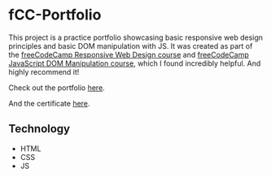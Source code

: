 # fCC-Portfolio
This project is a practice portfolio showcasing basic responsive web design principles and basic DOM manipulation with JS. It was created as part of the [freeCodeCamp Responsive Web Design course](https://www.freecodecamp.org/learn/2022/responsive-web-design/) and [freeCodeCamp JavaScript DOM Manipulation course](https://youtu.be/5fb2aPlgoys?si=dUB4D8gH6MPt0mxM), which I found incredibly helpful. And highly recommend it!  

Check out the portfolio [here](https://miinamaaher1.github.io/fCC-Portfolio).

And the certificate [here](https://www.freecodecamp.org/certification/miinamaaher/responsive-web-design).

## Technology
- HTML
- CSS
- JS
